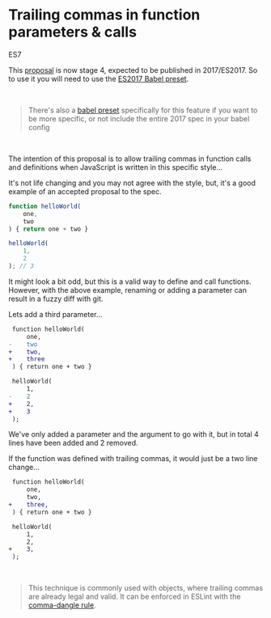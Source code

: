 # Trailing commas in function parameters & calls

<div class="spec es7">ES7</div>


This [proposal](https://github.com/tc39/proposal-trailing-function-commas) is now stage 4, expected to be published in 2017/ES2017. So to use it you will need to use the [ES2017 Babel preset](https://www.npmjs.com/package/babel-preset-es2017).

<br/>

> There's also a [babel preset](https://www.npmjs.com/package/babel-plugin-syntax-trailing-function-commas) specifically for this feature if you want to be more specific, or not include the entire 2017 spec in your babel config

<br/>

The intention of this proposal is to allow trailing commas in function calls and definitions when JavaScript is written in this specific style...

It's not life changing and you may not agree with the style, but, it's a good example of an accepted proposal to the spec.

```javascript
function helloWorld(
    one,
    two
) { return one + two }

helloWorld(
    1,
    2
); // 3
```

It might look a bit odd, but this is a valid way to define and call functions. However, with the above example, renaming or adding a parameter can result in a fuzzy diff with git.

Lets add a third parameter...

```diff
 function helloWorld(
     one,
-    two
+    two,
+    three
 ) { return one + two }

 helloWorld(
     1,
-    2
+    2,
+    3
 );
```

We've only added a parameter and the argument to go with it, but in total 4 lines have been added and 2 removed.

If the function was defined with trailing commas, it would just be a two line change...

```diff
 function helloWorld(
     one,
     two,
+    three,
 ) { return one + two }

 helloWorld(
     1,
     2,
+    3,
 );
```

<br/>

> This technique is commonly used with objects, where trailing commas are already legal and valid. It can be enforced in ESLint with the [comma-dangle rule](http://eslint.org/docs/rules/comma-dangle).
